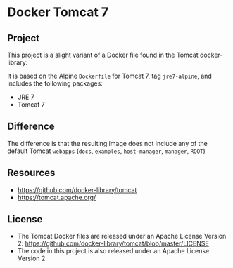 # Docker Tomcat 7

## Project

This project is a slight variant of a Docker file found in the Tomcat docker-library:

It is based on the Alpine `Dockerfile` for Tomcat 7, tag `jre7-alpine`, and includes the following packages:

* JRE 7
* Tomcat 7


## Difference

The difference is that the resulting image does not include any of the default Tomcat `webapps` (`docs`, `examples`, `host-manager`, `manager`, `ROOT`)

## Resources

* https://github.com/docker-library/tomcat
* https://tomcat.apache.org/

## License

* The Tomcat Docker files are released under an Apache License Version 2: https://github.com/docker-library/tomcat/blob/master/LICENSE
* The code in this project is also released under an Apache License Version 2
